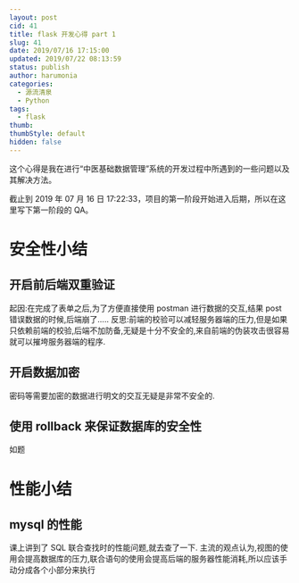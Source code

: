```yaml
---
layout: post
cid: 41
title: flask 开发心得 part 1
slug: 41
date: 2019/07/16 17:15:00
updated: 2019/07/22 08:13:59
status: publish
author: harumonia
categories:
  - 源流清泉
  - Python
tags:
  - flask
thumb:
thumbStyle: default
hidden: false
---
```


这个心得是我在进行“中医基础数据管理”系统的开发过程中所遇到的一些问题以及其解决方法。

截止到 2019 年 07 月 16 日 17:22:33，项目的第一阶段开始进入后期，所以在这里写下第一阶段的 QA。

# 安全性小结

## 开启前后端双重验证

起因:在完成了表单之后,为了方便直接使用 postman 进行数据的交互,结果 post 错误数据的时候,后端崩了.....
反思:前端的校验可以减轻服务器端的压力,但是如果只依赖前端的校验,后端不加防备,无疑是十分不安全的,来自前端的伪装攻击很容易就可以摧垮服务器端的程序.

## 开启数据加密

密码等需要加密的数据进行明文的交互无疑是非常不安全的.

## 使用 rollback 来保证数据库的安全性

如题

# 性能小结

## mysql 的性能

课上讲到了 SQL 联合查找时的性能问题,就去查了一下.
主流的观点认为,视图的使用会提高数据库的压力,联合语句的使用会提高后端的服务器性能消耗,所以应该手动分成各个小部分来执行
